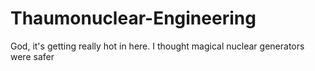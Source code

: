# Thaumonuclear-Engineering
God, it's getting really hot in here. I thought magical nuclear generators were safer
